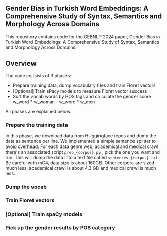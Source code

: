 ## Gender Bias in Turkish Word Embeddings: A Comprehensive Study of Syntax, Semantics and Morphology Across Domains

This repository contains code for the GEBNLP 2024 paper, Gender Bias in Turkish Word Embeddings: A Comprehensive Study of Syntax, Semantics and Morphology Across Domains.

## Overview

The code consists of 3 phases:

* Prepare training data, dump vocabulary files and train Floret vectors
* [Optional] Train sPacy models to measure Floret vector success
* Sort the vocab words by POS tags and calculate the gender score w_word * w_woman - w_word * w_men

All phases are explained below.

### Prepare the training data

In this phase, we download data from HUggingface repos and dump the data as sentence per line. We implemented a simple sentence splitter to avoid overhead. For each data genre web, academical and medical crawl there's an associated script `prep_{corpus}.py` , pick the one you want and run. This will dump the data into a text file called `sentences_{corpus}.txt`. Be careful with mC4, data size is about 160GB. Other corpora are sized much less, academical crawl is about 4.3 GB and medical crawl is much less. 

### Dump the vocab


### Train Floret vectors


### [Optional] Train spaCy models



### Pick up the gender results by POS category
